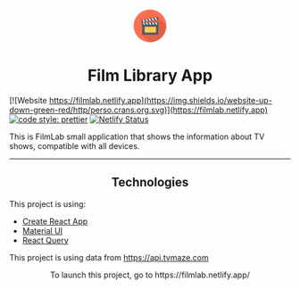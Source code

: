 <div align="center">
  <img width="60px" src="./public/movie.jpeg"></img>
</div>

<h1 align="center">Film Library App</h1>

[![Website https://filmlab.netlify.app](https://img.shields.io/website-up-down-green-red/http/perso.crans.org.svg)](https://filmlab.netlify.app)
[![code style: prettier](https://img.shields.io/badge/code_style-prettier-ff69b4.svg?style=flat-square)](https://github.com/prettier/prettier)
[![Netlify Status](https://api.netlify.com/api/v1/badges/9c9502b1-f28e-40aa-a89d-6596756904bc/deploy-status)](https://app.netlify.com/sites/filmlab/deploys)

This is FilmLab small application that shows the information about TV shows, compatible with all devices.

---

<h2 align="center">Technologies</h2>

This project is using:

- [Create React App](https://create-react-app.dev/)
- [Material UI](https://mui.com/)
- [React Query](https://react-query.tanstack.com/)

This project is using data from https://api.tvmaze.com

<p align="center">To launch this project, go to https://filmlab.netlify.app/</p>
